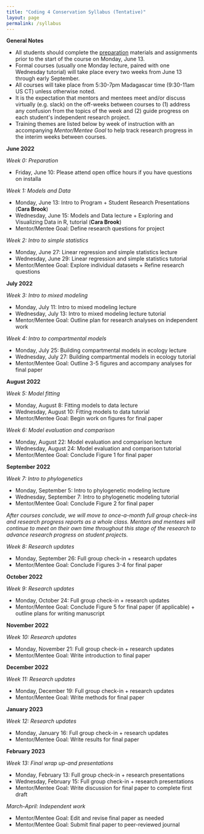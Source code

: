 ```yaml
---
title: "Coding 4 Conservation Syllabus (Tentative)"
layout: page
permalink: /syllabus
---
```


**General Notes**

* All students should complete the [preparation](/preparation) materials and assignments prior to the start of the course on Monday, June 13.
* Formal courses (usually one Monday lecture, paired with one Wednesday tutorial) will take place every two weeks from June 13 through early September. 
* All courses will take place from 5:30-7pm Madagascar time (9:30-11am US CT) unless otherwise noted. 
* It is the expectation that mentors and mentees meet and/or discuss virtually (e.g. slack) on the off-weeks between courses to (1) address any confusion from the topics of the week and (2) guide progress on each student's independent research project.
* Training themes are listed below by week of instruction with an accompanying *Mentor/Mentee Goal* to help track research progress in the interim weeks between courses.


**June 2022**

*Week 0: Preparation*
* Friday, June 10: Please attend open office hours if you have questions on installa

*Week 1: Models and Data*
* Monday, June 13: Intro to Program + Student Research Presentations (**Cara Brook**)
* Wednesday, June 15: Models and Data lecture + Exploring and Visualizing Data in R, tutorial (**Cara Brook**)
* Mentor/Mentee Goal: Define research questions for project

*Week 2: Intro to simple statistics*
* Monday, June 27: Linear regression and simple statistics lecture
* Wednesday, June 29: Linear regression and simple statistics tutorial
* Mentor/Mentee Goal: Explore individual datasets + Refine research questions

**July 2022**

*Week 3: Intro to mixed modeling*
* Monday, July 11: Intro to mixed modeling lecture
* Wednesday, July 13: Intro to mixed modeling lecture tutorial
* Mentor/Mentee Goal: Outline plan for research analyses on independent work

*Week 4: Intro to compartmental models*
* Monday, July 25: Building compartmental models in ecology lecture
* Wednesday, July 27: Building compartmental models in ecology tutorial
* Mentor/Mentee Goal: Outline 3-5 figures and accompany analyses for final paper

**August 2022**

*Week 5: Model fitting*
* Monday, August 8: Fitting models to data lecture
* Wednesday, August 10: Fitting models to data tutorial
* Mentor/Mentee Goal: Begin work on figures for final paper

*Week 6: Model evaluation and comparison*
* Monday, August 22: Model evaluation and comparison lecture
* Wednesday, August 24: Model evaluation and comparison tutorial
* Mentor/Mentee Goal: Conclude Figure 1 for final paper

**September 2022**

*Week 7: Intro to phylogenetics*
* Monday, September 5: Intro to phylogenetic modeling lecture
* Wednesday, September 7: Intro to phylogenetic modeling tutorial
* Mentor/Mentee Goal: Conclude Figure 2 for final paper

*After courses conclude, we will move to once-a-month full group check-ins and research progress reports as a whole class. Mentors and mentees will continue to meet on their own time throughout this stage of the research to advance research progress on student projects.*

*Week 8: Research updates*
* Monday, September 26: Full group check-in + research updates
* Mentor/Mentee Goal: Conclude Figures 3-4 for final paper

**October 2022**

*Week 9: Research updates*
* Monday, October 24: Full group check-in + research updates
* Mentor/Mentee Goal: Conclude Figure 5 for final paper (if applicable) + outline plans for writing manuscript 

**November 2022**

*Week 10: Research updates*
* Monday, November 21: Full group check-in + research updates
* Mentor/Mentee Goal: Write introduction to final paper

**December 2022**

*Week 11: Research updates*
* Monday, December 19: Full group check-in + research updates
* Mentor/Mentee Goal: Write methods for final paper

**January 2023**

*Week 12: Research updates*
* Monday, January 16: Full group check-in + research updates
* Mentor/Mentee Goal: Write results for final paper

**February 2023**

*Week 13: Final wrap up-and presentations*
* Monday, February 13: Full group check-in + research presentations
* Wednesday, February 15: Full group check-in + research presentations
* Mentor/Mentee Goal: Write discussion for final paper to complete first draft

*March-April: Independent work*
* Mentor/Mentee Goal: Edit and revise final paper as needed
* Mentor/Mentee Goal: Submit final paper to peer-reviewed journal


